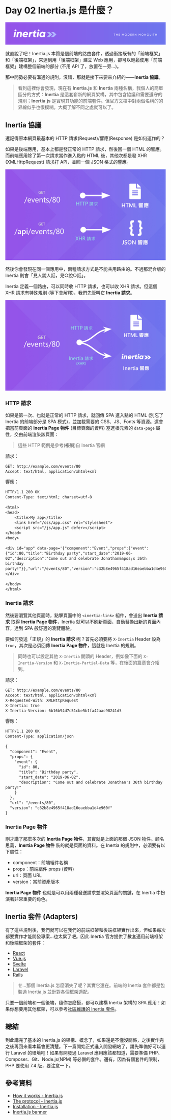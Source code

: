 # Day 02 Inertia.js 是什麼？

![Inertia.js banner](../images/inertiajs-banner.png)

就直說了吧！Inertia.js 本質是個前端的路由套件，透過銜接既有的「前端框架」和「後端框架」，來達到用「後端框架」建立 Web 應用，卻可以輕鬆使用「前端框架」建構整個前端的部分 (不用 API 了，放置在一旁...)。

那中間勢必要有溝通的規則，沒錯，那就是接下來要來介紹的——**Inertia 協議**。

> 看到這裡你會發現，現在有 **Inertia.js** 和 **Inertia** 兩種名稱，我個人的簡單區分的方式：**Inertia** 是這套嶄新的網頁架構，其中包含協議和需要遵守的規則；**Inertia.js** 是實現其功能的前端套件。但官方文檔中對兩個名稱的的界線似乎也很模糊。大概了解不同之處就可以了。

## Inertia 協議

還記得原本網頁最基本的 HTTP 請求(Request)/響應(Response) 是如何運作的？

如果是後端應用，基本上都是發正常的 HTTP 請求，然後回一個 HTML 的響應。而前端應用除了第一次請求當作進入點的 HTML 後，其他次都是發 XHR (XMLHttpRequest) 請求打 API，並回一個 JSON 格式的響應。

![HTTP => HTML, XHR => JSON](../images/day02-01.jpg)

然後你會發現在同一個應用中，兩種請求方式是不能共用路由的。不過那混合版的 Inertia 則會「見人說人話，見○說○話」。

Inertia 定義一個路由，可以同時收 HTTP 請求，也可以收 XHR 請求。但這個 XHR 請求有特殊規則 (等下會解釋)，我們先管叫它 **Inertia 請求**。

![HTTP => HTML (SPA root), XHR (Inertia) => Inertia response](../images/day02-02.jpg)

### HTTP 請求

如果是第一次、也就是正常的 HTTP 請求，就回傳 SPA 進入點的 HTML (別忘了 Inertia 的前端部分是 SPA 模式)，並加載需要的 CSS、JS、Fonts 等資源。還會把當前頁面的 **Inertia Page 物件** (目標頁面的資料) 塞進根元素的 `data-page` 屬性，交由前端渲染該頁面：

> 這些 HTTP 範例是參考(~~複製~~)自 Inertia 官網

請求：
```http
GET: http://example.com/events/80
Accept: text/html, application/xhtml+xml
```

響應：
```http
HTTP/1.1 200 OK
Content-Type: text/html; charset=utf-8

<html>
<head>
    <title>My app</title>
    <link href="/css/app.css" rel="stylesheet">
    <script src="/js/app.js" defer></script>
</head>
<body>

<div id="app" data-page='{"component":"Event","props":{"event":{"id":80,"title":"Birthday party","start_date":"2019-06-02","description":"Come out and celebrate Jonathan&apos;s 36th birthday party!"}},"url":"/events/80","version":"c32b8e4965f418ad16eaebba1d4e960f"}'></div>

</body>
</html>
```

### Inertia 請求

然後要瀏覽其他頁面時，點擊頁面中的 `<inertia-link>` 組件，會送出 **Inertia 請求** 取得 **Inertia Page 物件**，Inertia 就可以不刷新頁面，自動替換出新的頁面內容，達到 SPA 般舒適的瀏覽體驗。

要如何發送「正規」的 **Inertia 請求** 呢？首先必須要將 `X-Inertia` Header 設為 `true`，其次是必須回傳 **Inertia Page 物件**，這就是 Inertia 的規則。

> 同時也可以設定其他 `X-Inertia` 開頭的 Header，例如像下面的 `X-Inertia-Version` 和 `X-Inertia-Partial-Data` 等，在後面的篇章會介紹到。

請求：
```http
GET: http://example.com/events/80
Accept: text/html, application/xhtml+xml
X-Requested-With: XMLHttpRequest
X-Inertia: true
X-Inertia-Version: 6b16b94d7c51cbe5b1fa42aac98241d5
```

響應：
```http
HTTP/1.1 200 OK
Content-Type: application/json

{
  "component": "Event",
  "props": {
    "event": {
      "id": 80,
      "title": "Birthday party",
      "start_date": "2019-06-02",
      "description": "Come out and celebrate Jonathan's 36th birthday party!"
    }
  },
  "url": "/events/80",
  "version": "c32b8e4965f418ad16eaebba1d4e960f"
}
```

### Inertia Page 物件

剛才講了那麼多次的 **Inertia Page 物件**，其實就是上面的那個 JSON 物件。顧名思義，**Inertia Page 物件** 裝的就是頁面的資料。在 Inertia 的規則中，必須要有以下屬性：

* component：前端組件名稱
* props：前端組件 props (資料)
* url：頁面 URL
* version：當前資產版本

**Inertia Page 物件** 也就是可以用兩種發送請求並渲染頁面的關鍵，在 Inertia 中扮演著非常重要的角色。

## Inertia 套件 (Adapters)

有了這些規則後，我們就可以在我們的前端框架和後端框架實作出來，但如果每次都要實作才能開發專案...也太累了吧。因此 Inertia 官方提供了數套適用前端框架和後端框架的套件：

* [React](https://github.com/inertiajs/inertia/tree/master/packages/inertia-react)
* [Vue.js](https://github.com/inertiajs/inertia/tree/master/packages/inertia-vue)
* [Svelte](https://github.com/inertiajs/inertia/tree/master/packages/inertia-svelte)
* [Laravel](https://github.com/inertiajs/inertia-laravel)
* [Rails](https://github.com/inertiajs/inertia-rails)

> ㄝ...那個 Inertia.js 怎麼消失了呢？其實它還在。前端的 Inertia 套件都是包裝過 Inertia.js 並針對各個框架適配。

只要一個前端和一個後端，隨你怎麼搭，都可以建構 Inertia 架構的 SPA 應用！如果你想要用其他框架，可以參考[社區維護的 Inertia 套件](https://inertiajs.com/installation#community-adapters)。

## 總結

到此講完了基本的 Inertia.js 的架構、概念了，如果還是不懂沒關係，之後實作完之後再回來看本篇會更清楚。下一篇開始正式進入開發網站了，請先準備好可以運行 Laravel 的環境吧！如果有開發過 Laravel 應用應該都知道，需要準備 PHP、Composer、Git、Node.js(NPM) 等必備的套件。還有，因為有個套件的限制，PHP 要使用 7.4 版，要注意一下。

## 參考資料

* [How it works - Inertia.js](https://inertiajs.com/how-it-works)
* [The protocol - Inertia.js](https://inertiajs.com/the-protocol)
* [Installation - Inertia.js](https://inertiajs.com/installation)
* [Inertia.js banner](https://github.com/inertiajs/inertia)
